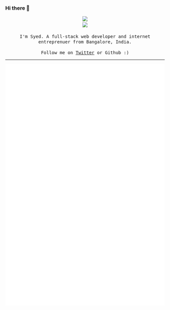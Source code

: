 ### Hi there 👋

<p align="center">
  <img src="https://media3.giphy.com/media/26u4nJPf0JtQPdStq/giphy.gif">
  <br>
  <img src="https://komarev.com/ghpvc/?username=irazasyed&style=flat-square">
  <br><br>
  <samp>
    I'm Syed. A full-stack web developer and internet entreprenuer from Bangalore, India.<br><br>
     Follow me on <a href="https://twitter.com/irazasyed">Twitter</a> or Github :)
  </samp>
</p>

---
![Metrics](/github-metrics.svg)


